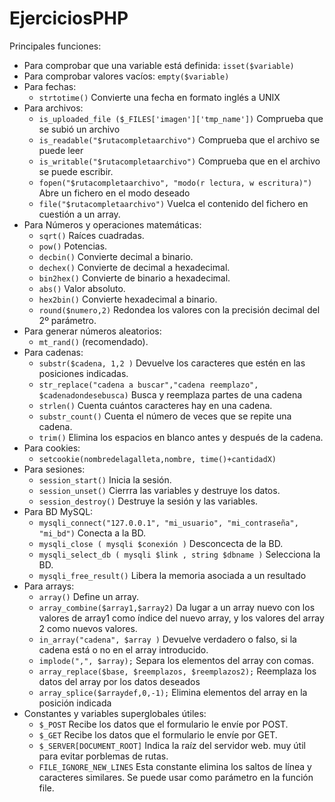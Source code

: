 # EjerciciosPHP
Principales funciones:
* Para comprobar que una variable está definida: ```isset($variable)```
* Para comprobar valores vacíos: ```empty($variable)```
* Para fechas:
  * ```strtotime()``` Convierte una fecha en formato inglés a UNIX
* Para archivos:
  * ```is_uploaded_file ($_FILES['imagen']['tmp_name'])``` Comprueba que se subió un archivo
  * ```is_readable("$rutacompletaarchivo")``` Comprueba que el archivo se puede leer
  * ```is_writable("$rutacompletaarchivo")``` Comprueba que en el archivo se puede escribir.
  * ```fopen("$rutacompletaarchivo", "modo(r lectura, w escritura)")``` Abre un fichero en el modo deseado
  * ```file("$rutacompletaarchivo")``` Vuelca el contenido del fichero en cuestión a un array.
* Para Números y operaciones matemáticas:
  * ```sqrt()``` Raíces cuadradas.
  * ```pow()``` Potencias.
  * ```decbin()``` Convierte decimal a binario.
  * ```dechex()``` Convierte de decimal a hexadecimal.
  * ```bin2hex()``` Convierte de binario a hexadecimal.
  * ```abs()``` Valor absoluto.
  * ```hex2bin()``` Convierte hexadecimal a binario.
  * ```round($numero,2)``` Redondea los valores con la precisión decimal del 2º parámetro.
* Para generar números aleatorios:
  * ```mt_rand()``` (recomendado).
* Para cadenas:
  * ```substr($cadena, 1,2 )``` Devuelve los caracteres que estén en las posiciones indicadas.
  * ```str_replace("cadena a buscar","cadena reemplazo", $cadenadondesebusca)``` Busca y reemplaza partes de una cadena
  * ```strlen()``` Cuenta cuántos caracteres hay en una cadena.
  * ```substr_count()``` Cuenta el número de veces que se repite una cadena.
  * ```trim()``` Elimina los espacios en blanco antes y después de la cadena.
* Para cookies:
  * ```setcookie(nombredelagalleta,nombre, time()+cantidadX)```
* Para sesiones:
  * ```session_start()``` Inicia la sesión.
  * ```session_unset()``` Cierrra las variables y destruye los datos.
  * ```session_destroy()``` Destruye la sesión y las variables.
* Para BD MySQL:
    * ```mysqli_connect("127.0.0.1", "mi_usuario", "mi_contraseña", "mi_bd")``` Conecta a la BD.
    * ```mysqli_close ( mysqli $conexión )``` Desconcecta de la BD.
    * ```mysqli_select_db ( mysqli $link , string $dbname )``` Selecciona la BD.
    * ```mysqli_free_result()``` Libera la memoria asociada a un resultado
* Para arrays:
    * ```array()``` Define un array.
    * ```array_combine($array1,$array2)``` Da lugar a un array nuevo con los valores de array1 como índice del nuevo array, y los valores del array 2 como nuevos valores.
    * ```in_array("cadena", $array )``` Devuelve verdadero o falso, si la cadena está o no en el array introducido.
    * ```implode(",", $array);``` Separa los elementos del array con comas.
    * ```array_replace($base, $reemplazos, $reemplazos2);``` Reemplaza los datos del array por los datos deseados
    * ```array_splice($arraydef,0,-1);``` Elimina elementos del array en la posición indicada
* Constantes y variables superglobales útiles:
    * ```$_POST``` Recibe los datos que el formulario le envíe por POST.
    * ```$_GET``` Recibe los datos que el formulario le envíe por GET.
    * ```$_SERVER[DOCUMENT_ROOT]``` Indica la raíz del servidor web. muy útil para evitar porblemas de rutas.
    * ```FILE_IGNORE_NEW_LINES``` Esta constante elimina los saltos de línea y caracteres similares. Se puede usar como parámetro en la función file.
